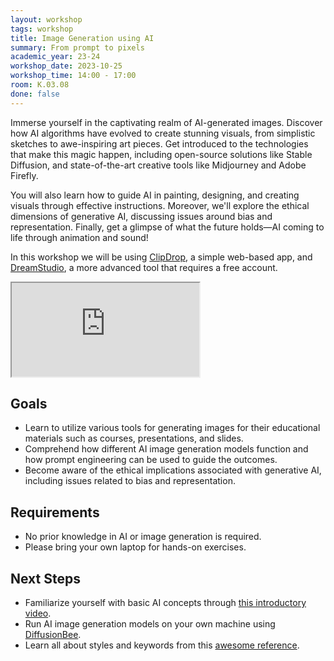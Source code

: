 ```yaml
---
layout: workshop
tags: workshop
title: Image Generation using AI
summary: From prompt to pixels
academic_year: 23-24
workshop_date: 2023-10-25
workshop_time: 14:00 - 17:00
room: K.03.08
done: false
---
```


Immerse yourself in the captivating realm of AI-generated images. Discover how AI algorithms have evolved to create stunning visuals, from simplistic sketches to awe-inspiring art pieces. Get introduced to the technologies that make this magic happen, including open-source solutions like Stable Diffusion, and state-of-the-art creative tools like Midjourney and Adobe Firefly.

You will also learn how to guide AI in painting, designing, and creating visuals through effective instructions. Moreover, we'll explore the ethical dimensions of generative AI, discussing issues around bias and representation. Finally, get a glimpse of what the future holds—AI coming to life through animation and sound!

 In this workshop we will be using [ClipDrop](https://clipdrop.co/), a simple web-based app, and [DreamStudio](https://beta.dreamstudio.ai/), a more advanced tool that requires a free account.

 <div class="embed-responsive embed-responsive-16by9">
  <iframe class="embed-responsive-item" src="https://www.youtube.com/embed/kkYaikeLJdc"></iframe>
</div>

## Goals

- Learn to utilize various tools for generating images for their educational materials such as courses, presentations, and slides.
- Comprehend how different AI image generation models function and how prompt engineering can be used to guide the outcomes.
- Become aware of the ethical implications associated with generative AI, including issues related to bias and representation.

## Requirements

- No prior knowledge in AI or image generation is required.
- Please bring your own laptop for hands-on exercises.

## Next Steps

- Familiarize yourself with basic AI concepts through [this introductory video](https://www.youtube.com/watch?v=2ePf9rue1Ao).
- Run AI image generation models on your own machine using [DiffusionBee](https://diffusionbee.com/).
- Learn all about styles and keywords from this [awesome reference](https://github.com/willwulfken/MidJourney-Styles-and-Keywords-Reference).
